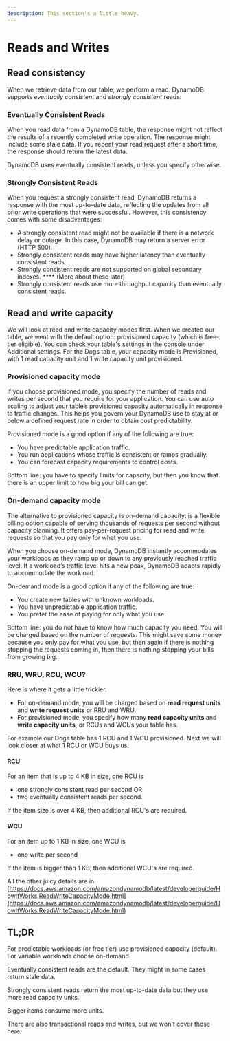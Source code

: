 ```yaml
---
description: This section's a little heavy.
---
```


# Reads and Writes

## Read consistency&#x20;

When we retrieve data from our table, we perform a read. DynamoDB supports _eventually consistent_ and _strongly consistent_ reads:

### **Eventually Consistent Reads**

When you read data from a DynamoDB table, the response might not reflect the results of a recently completed write operation. The response might include some stale data. If you repeat your read request after a short time, the response should return the latest data.

DynamoDB uses eventually consistent reads, unless you specify otherwise.

### **Strongly Consistent Reads**

When you request a strongly consistent read, DynamoDB returns a response with the most up-to-date data, reflecting the updates from all prior write operations that were successful. However, this consistency comes with some disadvantages:

* A strongly consistent read might not be available if there is a network delay or outage. In this case, DynamoDB may return a server error (HTTP 500).
* Strongly consistent reads may have higher latency than eventually consistent reads.
* Strongly consistent reads are not supported on global secondary indexes. **** (More about these later)&#x20;
* Strongly consistent reads use more throughput capacity than eventually consistent reads.&#x20;

## Read and write capacity

We will look at read and write capacity modes first. When we created our table, we went with the default option: provisioned capacity (which is free-tier eligible). You can check your table's settings in the console under Additional settings. For the Dogs table, your capacity mode is Provisioned, with 1 read capacity unit and 1 write capacity unit provisioned.&#x20;

### Provisioned capacity mode

If you choose provisioned mode, you specify the number of reads and writes per second that you require for your application. You can use auto scaling to adjust your table’s provisioned capacity automatically in response to traffic changes. This helps you govern your DynamoDB use to stay at or below a defined request rate in order to obtain cost predictability.

Provisioned mode is a good option if any of the following are true:

* You have predictable application traffic.
* You run applications whose traffic is consistent or ramps gradually.
* You can forecast capacity requirements to control costs.

Bottom line: you have to specify limits for capacity, but then you know that there is an upper limit to how big your bill can get.&#x20;

### On-demand capacity mode

The alternative to provisioned capacity is on-demand capacity: is a flexible billing option capable of serving thousands of requests per second without capacity planning. It offers pay-per-request pricing for read and write requests so that you pay only for what you use.

When you choose on-demand mode, DynamoDB instantly accommodates your workloads as they ramp up or down to any previously reached traffic level. If a workload’s traffic level hits a new peak, DynamoDB adapts rapidly to accommodate the workload.

On-demand mode is a good option if any of the following are true:

* You create new tables with unknown workloads.
* You have unpredictable application traffic.
* You prefer the ease of paying for only what you use.

Bottom line: you do not have to know how much capacity you need. You will be charged based on the number of requests. This might save some money because you only pay for what you use, but then again if there is nothing stopping the requests coming in, then there is nothing stopping your bills from growing big..&#x20;

### RRU, WRU, RCU, WCU?

Here is where it gets a little trickier.

* For on-demand mode, you will be charged based on **read request units** and **write request units** or RRU and WRU.&#x20;
* For provisioned mode, you specify how many **read capacity units** and **write capacity units**, or RCUs and WCUs your table has.&#x20;

For example our Dogs table has 1 RCU and 1 WCU provisioned. Next we will look closer at what 1 RCU or WCU buys us.&#x20;

#### RCU

For an item that is up to 4 KB in size, one RCU is

* one strongly consistent read per second OR
* two eventually consistent reads per second.&#x20;

If the item size is over 4 KB, then additional RCU's are required.&#x20;

#### WCU

For an item up to 1 KB in size, one WCU is&#x20;

* one write per second&#x20;

If the item is bigger than 1 KB, then additional WCU's are required.

All the other juicy details are in [https://docs.aws.amazon.com/amazondynamodb/latest/developerguide/HowItWorks.ReadWriteCapacityMode.html](https://docs.aws.amazon.com/amazondynamodb/latest/developerguide/HowItWorks.ReadWriteCapacityMode.html)

## TL;DR

For predictable workloads (or free tier) use provisioned capacity (default). For variable workloads choose on-demand.&#x20;

Eventually consistent reads are the default. They might in some cases return stale data.&#x20;

Strongly consistent reads return the most up-to-date data but they use more read capacity units.&#x20;

Bigger items consume more units.&#x20;

There are also transactional reads and writes, but we won't cover those here.&#x20;

